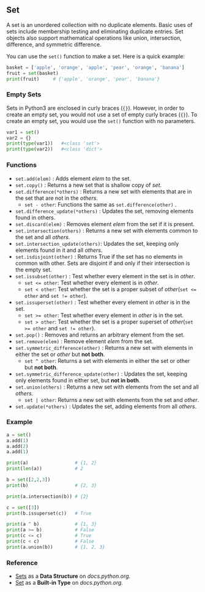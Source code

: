 ## Set

A set is an unordered collection with no duplicate elements. Basic uses of sets include membership testing and eliminating duplicate entries. Set objects also support mathematical operations like union, intersection, difference, and symmetric difference.

You can use the `set()` function to make a set. Here is a quick example:

```python
basket = ['apple', 'orange', 'apple', 'pear', 'orange', 'banana']
fruit = set(basket)
print(fruit)     # {'apple', 'orange', 'pear', 'banana'}
```

### Empty Sets
Sets in Python3 are enclosed in curly braces (`{}`). However, in order to create an empty set, you would not use a set of empty curly braces (`{}`). To create an empty set, you would use the `set()` function with no parameters.

```python
var1 = set()
var2 = {}
print(type(var1))	#<class 'set'>
print(type(var2))	#<class 'dict'>
```

### Functions

* `set.add(elem)` : Adds element *elem* to the set.
* `set.copy()` : Returns a new set that is shallow copy of *set*.
* `set.difference(*others)` : Returns a new set with elements that are in the set that are not in the *others*.
	* `set - other`: Functions the same as `set.difference(other)` .
* `set.difference_update(*others)` : Updates the set, removing elements found in others.
* `set.discard(elem)` : Removes element *elem* from the set if it is present.
* `set.intersection(others)` : Returns a new set with elements common to the set and all *others*.
* `set.intersection_update(others)`: Updates the set, keeping only elements found in it and all *others*.
* `set.isdisjoint(other)` : Returns True if the set has no elements in common with other. Sets are disjoint if and only if their intersection is the empty set.
* `set.issubset(other)` : Test whether every element in the set is in *other*.
	* `set <= other`: Test whether every element is in *other*.
	* `set < other`: Test whether the set is a proper subset of *other*(`set <= other` and `set != other`).
* `set.issuperset(other)` : Test whether every element in *other* is in the set.
	* `set >= other`: Test whether every element in *other* is in the set.
	* `set > other`: Test whether the set is a proper superset of *other*(`set >= other` and `set != other`).
* `set.pop()` : Removes and returns an arbitrary element from the set.
* `set.remove(elem)` : Remove element *elem* from the set.  
* `set.symmetric_difference(other)` : Returns a new set with elements in either the set or *other* but **not both**.
	* `set ^ other`: Returns a set with elements in either the set or other but **not both**.
* `set.symmetric_difference_update(other)` : Updates the set, keeping only elements found in either set, but **not in both**.
* `set.union(others)` : Returns a new set with elements from the set and all *others*.
	* `set | other`: Returns a new set with elements from the set and *other*.
* `set.update(*others)` : Updates the set, adding elements from all *others*.


### Example

```python
a = set()
a.add(1)
a.add(2)
a.add(1)

print(a)                 # {1, 2}
print(len(a))            # 2

b = set([2,2,3])
print(b)                 # {2, 3}

print(a.intersection(b)) # {2}

c = set([3])
print(b.issuperset(c))   # True

print(a ^ b)             # {1, 3}
print(a >= b)            # False
print(c <= c)            # True
print(c < c)             # False
print(a.union(b))        # {1, 2, 3}
```

### Reference

* [Sets](https://docs.python.org/3/tutorial/datastructures.html#sets) as a **Data Structure** on *docs.python.org*.
* [Set](https://docs.python.org/3/library/stdtypes.html#set-types-set-frozenset) as a **Built-in Type** on *docs.python.org*. 